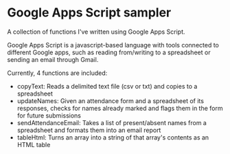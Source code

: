 # Google Apps Script sampler
A collection of functions I've written using Google Apps Script.

Google Apps Script is a javascript-based language with tools connected to different Google apps, such as reading from/writing to a spreadsheet or sending an email through Gmail.

Currently, 4 functions are included:
- copyText: Reads a delimited text file (csv or txt) and copies to a spreadsheet
- updateNames: Given an attendance form and a spreadsheet of its responses, checks for names already marked and flags them in the form for future submissions
- sendAttendanceEmail: Takes a list of present/absent names from a spreadsheet and formats them into an email report
- tableHtml: Turns an array into a string of that array's contents as an HTML table
